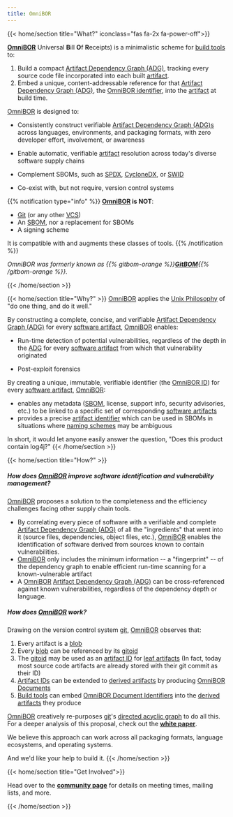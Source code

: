 ```yaml
---
title: OmniBOR
---
```

{{< home/section title="What?" iconclass="fas fa-2x fa-power-off">}}

**[OmniBOR](/glossary/omnibor)** Universal **B**ill **O**f **R**eceipts) is a minimalistic scheme for [build tools](/glossary/build_tool) to:
1. Build a compact [Artifact Dependency Graph (ADG)](/glossary/artifact_dependency_graph), tracking every source code file incorporated into each built [artifact](/glossary/artifact).
2. Embed a unique, content-addressable reference for that [Artifact Dependency Graph (ADG)](/glossary/artifact_dependency_graph/), the [OmniBOR identifier](/glossary/omnibor/#omnibor-identifier), into the [artifact](/glossary/artifact) at build time.

[OmniBOR](/glossary/omnibor) is designed to:
- Consistently construct verifiable [Artifact Dependency Graph (ADG)s](/glossary/artifact_dependency_graph) across languages, environments, and packaging formats, with zero developer effort, involvement, or awareness

- Enable automatic, verifiable [artifact](/glossary/artifact) resolution across today's diverse software supply chains
- Complement SBOMs, such as [SPDX](https://spdx.dev/), [CycloneDX](https://cyclonedx.org/), or [SWID](https://nvd.nist.gov/products/swid)
- Co-exist with, but not require, version control systems

{{% notification type="info" %}}
**[OmniBOR](/glossary/omnibor) is NOT**:
- [Git](/glossary/git) (or any other [VCS](https://en.wikipedia.org/wiki/Version_control))
- An [SBOM](/glossary/sbom), nor a replacement for SBOMs
- A signing scheme

It is compatible with and augments these classes of tools.
{{% /notification %}}

*OmniBOR was formerly known as {{% gitbom-orange %}}**[GitBOM](https://gitbom.omnibor.io/)**{{% /gitbom-orange %}}.*


{{< /home/section >}}

{{< home/section title="Why?" >}}
[OmniBOR](/glossary/omnibor) applies the [Unix Philosophy](https://en.wikipedia.org/wiki/Unix_philosophy) of "do one thing, and do it well."

By constructing a complete, concise, and verifiable [Artifact Dependency Graph (ADG)](/glossary/artifact_dependency_graph) for every [software artifact](/glossary/artifact), [OmniBOR](/glossary/omnibor) enables:
- Run-time detection of potential vulnerabilities, regardless of the depth in the [ADG](/glossary/artifact_dependency_graph) for every [software artifact](/glossary/artifact) from which that vulnerability originated

- Post-exploit forensics

By creating a unique, immutable, verifiable identifier (the [OmniBOR ID](/glossary/omnibor/#omnibor-identifier)) for every [software artifact](/glossary/artifact), [OmniBOR](/glossary/omnibor):
- enables any metadata ([SBOM](/glossary/sbom), license, support info, security advisories, etc.) to be linked to a specific set of corresponding [software artifacts](/glossary/artifact)
- provides a precise [artifact identifier](/glossary/artifact/#artifact-identifiers) which can be used in SBOMs in situations where [naming schemes](/glossary/omnibor/#omnibor-complements-sbom) may be ambiguous

In short, it would let anyone easily answer the question, "Does this product contain log4j?"
{{< /home/section >}}

{{< home/section title="How?" >}}
##### How does [OmniBOR](glossary/omnibor/) improve software identification and vulnerability management?

[OmniBOR](glossary/omnibor/) proposes a solution to the completeness and the efficiency challenges facing other supply chain tools.
- By correlating every piece of software with a verifiable and complete [Artifact Dependency Graph (ADG)](/glossary/artifact_dependency_graph) of all the "ingredients" that went into it (source files, dependencies, object files, etc.), [OmniBOR](glossary/omnibor/) enables the identification of software derived from sources known to contain vulnerabilities.
- [OmniBOR](glossary/omnibor/) only includes the minimum information -- a "fingerprint" -- of the dependency graph to enable efficient run-time scanning for a known-vulnerable artifact
- A [OmniBOR](glossary/omnibor/) [Artifact Dependency Graph (ADG)](/glossary/artifact_dependency_graph) can be cross-referenced against known vulnerabilities, regardless of the dependency depth or language.

##### How does [OmniBOR](glossary/omnibor/) work?

Drawing on the version control system [git](/glossary/git/), [OmniBOR](glossary/omnibor/) observes that:

1. Every artifact is a [blob](/glossary/git/#git-blob)
2. Every [blob](/glossary/git/#git-blob) can be referenced by its [gitoid](/glossary/git/#git-object-id-gitoid)
3. The [gitoid](/glossary/git/#git-object-id-gitoid) may be used as an [artifact ID](/glossary/artifact/#artifact-identifiers) for [leaf artifacts](/glossary/artifact/#leaf-artifacts) (In fact, today most source code artifacts are already stored with their git commit as their ID)
4. [Artifact IDs](/glossary/artifact/#artifact-identifiers) can be extended to [derived artifacts](glossary/artifact/#derived-artifacts) by producing [OmniBOR Documents](/glossary/omnibor/#omnibor-document)
5. [Build tools](/glossary/#build-tool) can embed [OmniBOR Document Identifiers](/glossary/omnibor/#omnibor-identifier) into the [derived artifacts](glossary/artifact/#derived-artifacts) they produce

[OmniBOR](/glossary/omnibor) creatively re-purposes [git](https://en.wikipedia.org/wiki/Git)'s [directed acyclic graph](https://en.wikipedia.org/wiki/Directed_acyclic_graph) to do all this. For a deeper analysis of this proposal, check out the **[white paper](resources/whitepaper)**.

We believe this approach can work across all packaging formats, language ecosystems, and operating systems.

And we'd like your help to build it.
{{< /home/section >}}

{{< home/section title="Get Involved">}}

Head over to the **[community page](/community)** for details on meeting times, mailing lists, and more.

{{< /home/section >}}
